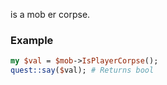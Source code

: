 is a mob er corpse.
### Example

```perl
my $val = $mob->IsPlayerCorpse();
quest::say($val); # Returns bool
```